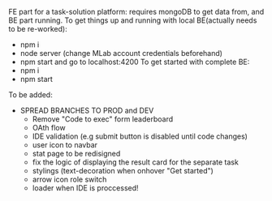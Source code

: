 FE part for a task-solution platform:
  requires mongoDB to get data from, and BE part running.
To get things up and running with local BE(actually needs to be re-worked):
 - npm i
 - node server (change MLab account credentials beforehand)
 - npm start and go to localhost:4200
To get started with complete BE:
 - npm i
 - npm start

To be added:
- SPREAD BRANCHES TO PROD and DEV
  - Remove "Code to exec" form leaderboard
  - OAth flow
  - IDE validation (e.g submit button is disabled until code changes)
  - user icon to navbar
  - stat page to be redisigned
  - fix the logic of displaying the result card for the separate task
  - stylings (text-decoration when onhover "Get started")
  - arrow icon role switch
  - loader when IDE is proccessed!

